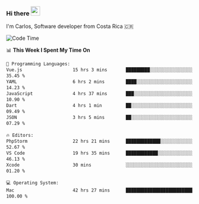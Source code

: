 ### Hi there <img src="https://media.giphy.com/media/hvRJCLFzcasrR4ia7z/giphy.gif" width="25px" height="25px">

I'm Carlos, Software developer from Costa Rica 🇨🇷

[//]: # (<a href="https://app.daily.dev/carum98"><img src="https://github.com/carum98/carum98/blob/main/devcard.svg" width="400" alt="Carlos Umaña Acevedo's Dev Card"/></a>)


<!--START_SECTION:waka-->
![Code Time](http://img.shields.io/badge/Code%20Time-11%2C433%20hrs%2048%20mins-blue)

📊 **This Week I Spent My Time On** 

```text
💬 Programming Languages: 
Vue.js                   15 hrs 3 mins       █████████░░░░░░░░░░░░░░░░   35.45 % 
YAML                     6 hrs 2 mins        ████░░░░░░░░░░░░░░░░░░░░░   14.23 % 
JavaScript               4 hrs 37 mins       ███░░░░░░░░░░░░░░░░░░░░░░   10.90 % 
Dart                     4 hrs 1 min         ██░░░░░░░░░░░░░░░░░░░░░░░   09.49 % 
JSON                     3 hrs 5 mins        ██░░░░░░░░░░░░░░░░░░░░░░░   07.29 % 

🔥 Editors: 
PhpStorm                 22 hrs 21 mins      █████████████░░░░░░░░░░░░   52.67 % 
VS Code                  19 hrs 35 mins      ████████████░░░░░░░░░░░░░   46.13 % 
Xcode                    30 mins             ░░░░░░░░░░░░░░░░░░░░░░░░░   01.20 % 

💻 Operating System: 
Mac                      42 hrs 27 mins      █████████████████████████   100.00 % 
```


<!--END_SECTION:waka-->
